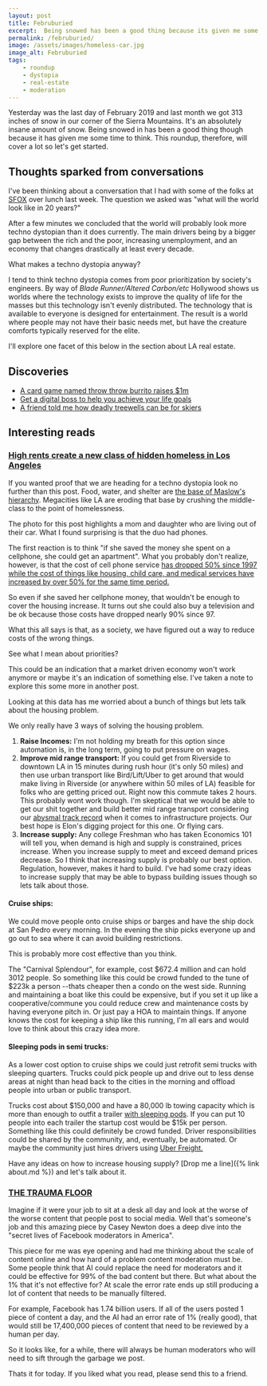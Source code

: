 ```yaml
---
layout: post
title: Februburied
excerpt:  Being snowed has been a good thing because its given me some time to think. This roundup, therefore, will cover a lot so let's get started.
permalink: /februburied/
image: /assets/images/homeless-car.jpg
image_alt: Februburied
tags:
    - roundup
    - dystopia
    - real-estate
    - moderation
---
```


Yesterday was the last day of February 2019 and last month we got 313 inches of snow in our corner of the Sierra Mountains. It's an absolutely insane amount of snow. Being snowed in has been a good thing though because it has given me some time to think. This roundup, therefore, will cover a lot so let's get started.

## Thoughts sparked from conversations
I've been thinking about a conversation that I had with some of the folks at [SFOX](https://www.sfox.com) over lunch last week. The question we asked was "what will the world look like in 20 years?"

After a few minutes we concluded that the world will probably look more techno dystopian than it does currently. The main drivers being by a bigger gap between the rich and the poor, increasing unemployment, and an economy that changes drastically at least every decade.

What makes a techno dystopia anyway?

I tend to think techno dystopia comes from poor prioritization by society's engineers. By way of *Blade Runner/Altered Carbon/etc* Hollywood shows us worlds where the technology exists to improve the quality of life for the masses but this technology isn't evenly distributed. The technology that is available to everyone is designed for entertainment. The result is a world where people may not have their basic needs met, but have the creature comforts typically reserved for the elite.

I'll explore one facet of this below in the section about LA real estate.


## Discoveries
- [A card game named throw throw burrito raises $1m](https://www.kickstarter.com/projects/elanlee/throw-throw-burrito)
- [Get a digital boss to help you achieve your life goals](https://bossasaservice.life/)
- [A friend told me how deadly treewells can be for skiers](https://www.powder.com/stories/the-safe-zone/how-to-prevent-snow-immersion-suffocation/)

## Interesting reads
### [High rents create a new class of hidden homeless in Los Angeles](https://www.cbsnews.com/news/los-angeles-hidden-homeless-priced-out-cbsn-originals/?fbclid=IwAR0eUiLHPPARlkM1Gz5UuRKTU3_8tWwexxdXSvO-n9wXhKQJKv8-ajNrshU)
If you wanted proof that we are heading for a techno dystopia look no further than this post. Food, water, and shelter are [the base of Maslow's hierarchy](https://en.wikipedia.org/wiki/Maslow%27s_hierarchy_of_needs). Megacities like LA are eroding that base by crushing the middle-class to the point of homelessness.

The photo for this post highlights a mom and daughter who are living out of their car. What I found surprising is that the duo had phones.

The first reaction is to think "if she saved the money she spent on a cellphone, she could get an apartment". What you probably don't realize, however, is that the cost of cell phone service [has dropped 50% since 1997 while the cost of things like housing, child care, and medical services have increased by over 50% for the same time period.](http://www.aei.org/publication/chart-of-the-day-century-price-changes-1997-to-2017/) 

So even if she saved her cellphone money, that wouldn't be enough to cover the housing increase. It turns out she could also buy a television and be ok because those costs have dropped nearly 90% since 97.

What this all says is that, as a society, we have figured out a way to reduce costs of the wrong things.

See what I mean about priorities?

This could be an indication that a market driven economy won't work anymore or maybe it's an indication of something else. I've taken a note to explore this some more in another post.

Looking at this data has me worried about a bunch of things but lets talk about the housing problem.

We only really have 3 ways of solving the housing problem.

1. **Raise Incomes:** I'm not holding my breath for this option since automation is, in the long term, going to put pressure on wages.
2. **Improve mid range transport:** If you could get from Riverside to downtown LA in 15 minutes during rush hour (it's only 50 miles) and then use urban transport like Bird/Lift/Uber to get around that would make living in Riverside (or anywhere within 50 miles of LA) feasible for folks who are getting priced out. Right now this commute takes 2 hours. This probably wont work though. I'm skeptical that we would be able to get our shit together and build better mid range transport considering our [abysmal track record](https://en.wikipedia.org/wiki/California_High-Speed_Rail) when it comes to infrastructure projects. Our best hope is Elon's digging project for this one. Or flying cars.
3. **Increase supply:** Any college Freshman who has taken Economics 101 will tell you, when demand is high and supply is constrained, prices increase. When you increase supply to meet and exceed demand prices decrease. So I think that increasing supply is probably our best option. Regulation, however, makes it hard to build. I've had some crazy ideas to increase supply that may be able to bypass building issues though so lets talk about those.

#### Cruise ships:
We could move people onto cruise ships or barges and have the ship dock at San Pedro every morning. In the evening the ship picks everyone up and go out to sea where it can avoid building restrictions. 

This is probably more cost effective than you think. 

The "Carnival Splendour", for example, cost $672.4 million and can hold 3012 people. So something like this could be crowd funded to the tune of $223k a person --thats cheaper then a condo on the west side. Running and maintaining a boat like this could be expensive, but if you set it up like a cooperative/commune you could reduce crew and maintenance costs by having everyone pitch in. Or just pay a HOA to maintain things. If anyone knows the cost for keeping a ship like this running, I'm all ears and would love to think about this crazy idea more.

#### Sleeping pods in semi trucks:
As a lower cost option to cruise ships we could just retrofit semi trucks with sleeping quarters. Trucks could pick people up and drive out to less dense areas at night than head back to the cities in the morning and offload people into urban or public transport.

Trucks cost about $150,000 and have a 80,000 lb towing capacity which is more than enough to outfit a trailer [with sleeping pods](https://www.cnn.com/travel/article/tokyo-luxury-capsule-hotels/index.html). If you can put 10 people into each trailer the startup cost would be $15k per person. Something like this could definitely be crowd funded. Driver responsibilities could be shared by the community, and, eventually, be automated. Or maybe the community just hires drivers using [Uber Freight.](https://www.uberfreight.com/)

Have any ideas on how to increase housing supply? [Drop me a line]({% link about.md %}) and let's talk about it.

### [THE TRAUMA FLOOR](https://www.theverge.com/2019/2/25/18229714/cognizant-facebook-content-moderator-interviews-trauma-working-conditions-arizona)
Imagine if it were your job to sit at a desk all day and look at the worse of the worse content that people post to social media. Well that's someone's job and this amazing piece by Casey Newton does a deep dive into the "secret lives of Facebook moderators in America".

This piece for me was eye opening and had me thinking about the scale of content online and how hard of a problem content moderation must be. Some people think that AI could replace the need for moderators and it could be effective for 99% of the bad content but there. But what about the 1% that it's not effective for? At scale the error rate ends up still producing a lot of content that needs to be manually filtered.

For example, Facebook has 1.74 billion users. If all of the users posted 1 piece of content a day, and the AI had an error rate of 1% (really good), that would still be 17,400,000 pieces of content that need to be reviewed by a human per day.

So it looks like, for a while, there will always be human moderators who will need to sift through the garbage we post.

Thats it for today. If you liked what you read, please send this to a friend.